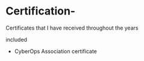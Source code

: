 # Certification-
Certificates that I have received throughout the years

included
- CyberOps Association certificate

